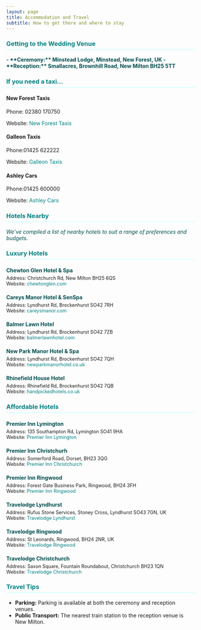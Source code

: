```yaml
---
layout: page
title: Accommodation and Travel
subtitle: How to get there and where to stay
---
```


<style>
  h3 {
    color: #008080;
    border-bottom: 2px solid #d5ffff;
    padding-bottom: 5px;
  }
  .hotel-list {
    margin-bottom: 20px;
  }
  .hotel-list h4 {
    color: #004d4d;
    margin-bottom: 5px;
  }
  .hotel-list p {
    margin: 0;
    font-size: 0.9em;
  }
  .contact-info {
    font-weight: bold;
    color: #004d4d;
  }
  .subtitle {
    color: #004d4d;
    font-style: italic;
    margin-bottom: 20px;
  }
  a {
    color: #008080;
    text-decoration: none;
  }
  a:hover {
    text-decoration: underline;
  }
</style>

### Getting to the Wedding Venue

<div class="contact-info">
- **Ceremony:** Minstead Lodge, Minstead, New Forest, UK  
- **Reception:** Smallacres, Brownhill Road, New Milton BH25 5TT
</div>

### If you need a taxi...
  
  <div class="contact-infot">
  <h4>New Forest Taxis</h4>
  <p>Phone: 02380 170750 </p>
  <p>Website: <a href="http://www.newforest-taxis.co.uk/" target="_blank">New Forest Taxis</a></p>
</div>

  <div class="contact-infot">
  <h4>Galleon Taxis</h4>
  <p>Phone:01425 622222 </p>
  <p>Website: <a href="https://www.galleontaxis.co.uk/" target="_blank">Galleon Taxis</a></p>
</div>
  
  <div class="contact-infot">
  <h4>Ashley Cars</h4>
  <p>Phone:01425 600000 </p>
  <p>Website: <a href="http://www.newmilton-taxis.co.uk" target="_blank">Ashley Cars</a></p>
</div>

### Hotels Nearby

<div class="subtitle">We’ve compiled a list of nearby hotels to suit a range of preferences and budgets.</div>

### Luxury Hotels

<div class="hotel-list">
  <h4>Chewton Glen Hotel & Spa</h4>
  <p>Address: Christchurch Rd, New Milton BH25 6QS</p>
  <p>Website: <a href="https://www.chewtonglen.com" target="_blank">chewtonglen.com</a></p>
</div>

<div class="hotel-list">
  <h4>Careys Manor Hotel & SenSpa</h4>
  <p>Address: Lyndhurst Rd, Brockenhurst SO42 7RH</p>
  <p>Website: <a href="https://www.careysmanor.com" target="_blank">careysmanor.com</a></p>
</div>

<div class="hotel-list">
  <h4>Balmer Lawn Hotel</h4>
  <p>Address: Lyndhurst Rd, Brockenhurst SO42 7ZB</p>
  <p>Website: <a href="https://www.balmerlawnhotel.com" target="_blank">balmerlawnhotel.com</a></p>
</div>

<div class="hotel-list">
  <h4>New Park Manor Hotel & Spa</h4>
  <p>Address: Lyndhurst Rd, Brockenhurst SO42 7QH</p>
  <p>Website: <a href="https://www.newparkmanorhotel.co.uk" target="_blank">newparkmanorhotel.co.uk</a></p>
</div>

<div class="hotel-list">
  <h4>Rhinefield House Hotel</h4>
  <p>Address: Rhinefield Rd, Brockenhurst SO42 7QB</p>
  <p>Website: <a href="https://www.handpickedhotels.co.uk/rhinefieldhouse" target="_blank">handpickedhotels.co.uk</a></p>
</div>

### Affordable Hotels

<div class="hotel-list">
  <h4>Premier Inn Lymington</h4>
  <p>Address: 135 Southampton Rd, Lymington SO41 9HA</p>
  <p>Website: <a href="https://www.premierinn.com/gb/en/hotels/england/hampshire/lymington/lymington-new-forest-hordle.html" target="_blank">Premier Inn Lymington</a></p>
</div>

<div class="hotel-list">
  <h4>Premier Inn Christchurh</h4>
  <p>Address: Somerford Road, Dorset, BH23 3QG</p>
  <p>Website: <a href="https://www.premierinn.com/gb/en/hotels/england/dorset/christchurch/christchurch-east.html?cid=GLBC_CHRSOM" target="_blank">Premier Inn Christchurch</a></p>
</div>

<div class="hotel-list">
  <h4>Premier Inn Ringwood</h4>
  <p>Address: Forest Gate Business Park, Ringwood, BH24 3FH</p>
  <p>Website: <a href="https://www.premierinn.com/gb/en/hotels/england/hampshire/ringwood/ringwood.html?cid=GLBC_RINFOR" target="_blank">Premier Inn Ringwood</a></p>
</div>

<div class="hotel-list">
  <h4>Travelodge Lyndhurst</h4>
  <p>Address: Rufus Stone Services, Stoney Cross, Lyndhurst SO43 7GN, UK</p>
  <p>Website: <a href="https://www.travelodge.co.uk/hotels/55/Stoney-Cross-Lyndhurst-hotel?WT_tsrc=GHA_Organic" target="_blank">Travelodge Lyndhurst</a></p>
</div>

<div class="hotel-list">
  <h4>Travelodge Ringwood</h4>
  <p>Address: St Leonards, Ringwood, BH24 2NR, UK</p>
  <p>Website: <a href="https://www.travelodge.co.uk/hotels/95/Ringwood-hotel?WT_tsrc=GHA_Organic" target="_blank">Travelodge Ringwood</a></p>
</div>

<div class="hotel-list">
  <h4>Travelodge Christchurch</h4>
  <p>Address: Saxon Square, Fountain Roundabout, Christchurch BH23 1QN</p>
  <p>Website: <a href="https://www.travelodge.co.uk/hotels/586/Christchurch-hotel?WT.tsrc=GHA_Organic" target="_blank">Travelodge Christchurch</a></p>
</div>

### Travel Tips

- **Parking:** Parking is available at both the ceremony and reception venues.
- **Public Transport:** The nearest train station to the reception venue is New Milton.
